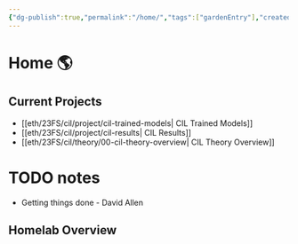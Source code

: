 ```yaml
---
{"dg-publish":true,"permalink":"/home/","tags":["gardenEntry"],"created":"","updated":""}
---
```


# Home 🌎
## Current Projects
* [[eth/23FS/cil/project/cil-trained-models\| CIL Trained Models]]
* [[eth/23FS/cil/project/cil-results\| CIL Results]]
* [[eth/23FS/cil/theory/00-cil-theory-overview\| CIL Theory Overview]]


<div class="transclusion internal-embed is-loaded"><div class="markdown-embed">



# TODO notes
* Getting things done - David Allen

</div></div>


## Homelab Overview